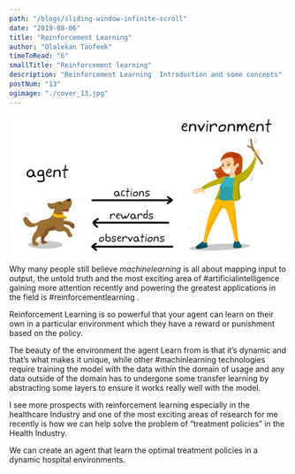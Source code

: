 ```yaml
---
path: "/blogs/sliding-window-infinite-scroll"
date: "2019-08-06"
title: "Reinforcement Learning"
author: "Olalekan Taofeek"
timeToRead: "6"
smallTitle: "Reinforcement learning"
description: "Reinforcement Learning  Introduction and some concepts"
postNum: "13"
ogimage: "./cover_13.jpg"
---
```


<img src="./cover_13.jpg"/>
<br/>

Why many people still believe _machinelearning_ is all about mapping input to output, the untold truth and the most exciting area of #artificialintelligence gaining more attention recently and powering the greatest applications in the field is #reinforcementlearning .

Reinforcement Learning is so powerful that your agent can learn on their own in a particular environment which they have a reward or punishment based on the policy.

The beauty of the environment the agent Learn from is that it’s dynamic and that’s what makes it unique, while other #machinlearning technologies require training the model with the data within the domain of usage and any data outside of the domain has to undergone some transfer learning by abstracting some layers to ensure it works really well with the model.

I see more prospects with reinforcement learning especially in the healthcare Industry and one of the most exciting areas of research for me recently is how we can help solve the problem of “treatment policies” in the Health Industry.

We can create an agent that learn the optimal treatment policies in a dynamic hospital environments.
